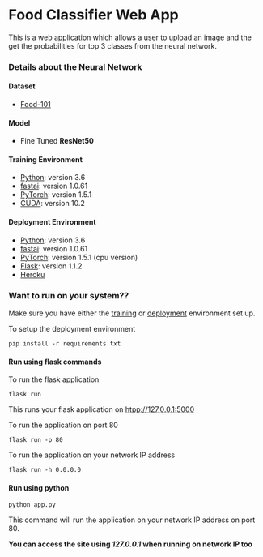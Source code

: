 # Food Classifier Web App

This is a web application which allows a user to upload an image and the get the probabilities for top 3 classes from the neural network.

### Details about the Neural Network

#### Dataset
- [Food-101](https://www.kaggle.com/kmader/food41)

#### Model
- Fine Tuned **ResNet50**

#### Training Environment
- [Python](https://www.python.org/): version 3.6
- [fastai](https://www.fast.ai/): version 1.0.61
- [PyTorch](https://pytorch.org/): version 1.5.1
- [CUDA](https://developer.nvidia.com/cuda-zone): version 10.2

#### Deployment Environment
- [Python](https://www.python.org/): version 3.6
- [fastai](https://www.fast.ai/): version 1.0.61
- [PyTorch](https://pytorch.org/): version 1.5.1 (cpu version)
- [Flask](https://flask.palletsprojects.com/en/1.1.x/): version 1.1.2
- [Heroku](https://dashboard.heroku.com/)

### Want to run on your system??

Make sure you have either the [training](#training-environment) or [deployment](#deployment-environment) environment set up.

To setup the deployment environment

`pip install -r requirements.txt`

#### Run using flask commands

To run the flask application

`flask run`

This runs your flask application on [htpp://127.0.0.1:5000](http://127.0.0.1:5000/)

To run the application on port 80

`flask run -p 80`

To run the application on your network IP address

`flask run -h 0.0.0.0`

#### Run using python

`python app.py`

This command will run the application on your network IP address on port 80.

**You can access the site using _127.0.0.1_ when running on network IP too**
